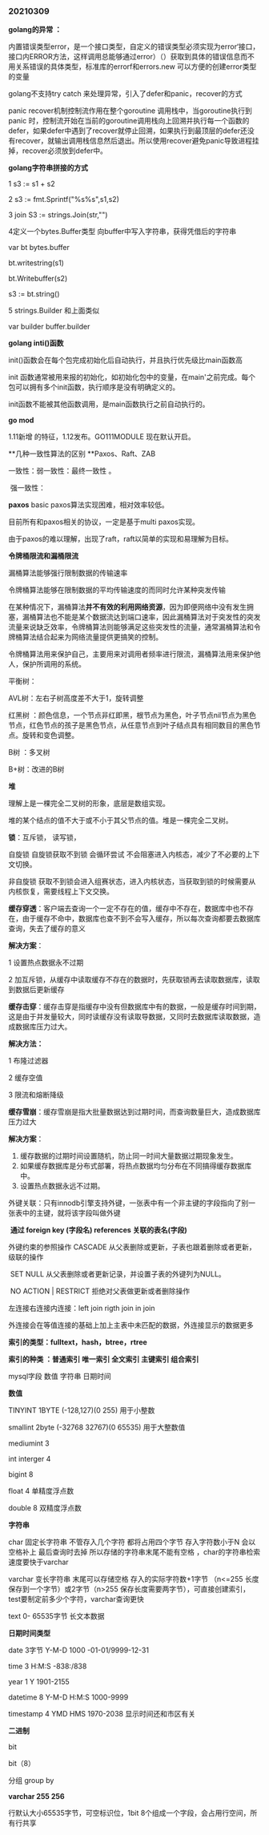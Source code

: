 ### 20210309

**golang的异常 ：**

内置错误类型error，是一个接口类型，自定义的错误类型必须实现为error‘接口，接口内ERROR方法，这样调用总能够通过error）（）获取到具体的错误信息而不用关系错误的具体类型，标准库的errorf和errors.new 可以方便的创建error类型的变量

golang不支持try catch 来处理异常，引入了defer和panic，recover的方式

panic recover机制控制流作用在整个goroutine 调用栈中，当goroutine执行到panic 时，控制流开始在当前的goroutine调用栈向上回溯并执行每一个函数的defer，如果defer中遇到了recover就停止回溯，如果执行到最顶层的defer还没有recover，就输出调用栈信息然后退出。所以使用recover避免panic导致进程挂掉，recover必须放到defer中。



**golang字符串拼接的方式**

1 s3 := s1 + s2

2 s3 := fmt.Sprintf("%s%s",s1,s2)

3 join  S3 := strings.Join(str,"")

4定义一个bytes.Buffer类型  向buffer中写入字符串，获得凭借后的字符串

var bt bytes.buffer  

 bt.writestring(s1) 

bt.Writebuffer(s2)  

s3 := bt.string()

5  strings.Builder  和上面类似

var builder buffer.builder



**golang  inti()函数**

init()函数会在每个包完成初始化后自动执行，并且执行优先级比main函数高

init 函数通常被用来报的初始化，如初始化包中的变量，在main'之前完成。每个包可以拥有多个init函数，执行顺序是没有明确定义的。

init函数不能被其他函数调用，是main函数执行之前自动执行的。



**go mod**

1.11新增 的特征，1.12发布。GO111MODULE 现在默认开启。

**几种一致性算法的区别			**Paxos、Raft、ZAB

一致性：弱一致性：最终一致性 。

​				强一致性：

**paxos**  basic paxos算法实现困难，相对效率较低。

目前所有和paxos相关的协议，一定是基于multi paxos实现。

由于paxos的难以理解，出现了raft，raft以简单的实现和易理解为目标。





**令牌桶限流和漏桶限流**

漏桶算法能够强行限制数据的传输速率

令牌桶算法能够在限制数据的平均传输速度的而同时允许某种突发传输

在某种情况下，漏桶算法**并不有效的利用网络资源**，因为即便网络中没有发生拥塞，漏桶算法也不能是某个数据流达到端口速率，因此漏桶算法对于突发性的突发流量来说缺乏效率，令牌桶算法则能够满足这些突发性的流量，通常漏桶算法和令牌桶算法结合起来为网络流量提供更搞笑的控制。

令牌桶算法用来保护自己，主要用来对调用者频率进行限流，漏桶算法用来保护他人，保护所调用的系统。



平衡树：

AVL树：左右子树高度差不大于1，旋转调整

红黑树 ：颜色信息，一个节点非红即黑，根节点为黑色，叶子节点nil节点为黑色节点，红色节点的孩子是黑色节点，从任意节点到叶子结点具有相同数目的黑色节点。旋转和变色调整。

B树 ：多叉树

B+树：改进的B树



**堆**

理解上是一棵完全二叉树的形象，底层是数组实现。

堆的某个结点的值不大于或不小于其父节点的值。堆是一棵完全二叉树。



**锁**：互斥锁， 读写锁，

自旋锁 自旋锁获取不到锁 会循环尝试 不会阻塞进入内核态，减少了不必要的上下文切换。

非自旋锁 获取不到锁会进入组赛状态，进入内核状态，当获取到锁的时候需要从内核恢复，需要线程上下文交换。







**缓存穿透**：客户端去查询一个一定不存在的值，缓存中不存在，数据库中也不存在，由于缓存不命中，数据库也查不到不会写入缓存，所以每次查询都要去数据库查询，失去了缓存的意义

**解决方案**：

1 设置热点数据永不过期

2 加互斥锁，从缓存中读取缓存不存在的数据时，先获取锁再去读取数据库，读取到数据后更新缓存

**缓存击穿**：缓存击穿是指缓存中没有但数据库中有的数据，一般是缓存时间到期，这是由于并发量较大，同时读缓存没有读取导数据，又同时去数据库读取数据，造成数据库压力过大。

**解决方法：**

1 布隆过滤器

2 缓存空值

3 限流和熔断降级

**缓存雪崩**：缓存雪崩是指大批量数据达到过期时间，而查询数量巨大，造成数据库压力过大

**解决方案**：

1. 缓存数据的过期时间设置随机，防止同一时间大量数据过期现象发生。
2. 如果缓存数据库是分布式部署，将热点数据均匀分布在不同搞得缓存数据库中。
3. 设置热点数据永远不过期。



外键关联：只有innodb引擎支持外键，一张表中有一个非主键的字段指向了别一张表中的主键，就将该字段叫做外键

​	**通过 foreign key (字段名) references 关联的表名(字段)**

外键约束的参照操作  CASCADE						从父表删除或更新，子表也跟着删除或者更新，级联的操作

​									SET NULL						从父表删除或者更新记录，并设置子表的外键列为NULL。

​									NO ACTION | RESTRICT	拒绝对父表做更新或者删除操作



左连接右连接内连接：left join rigth join in join

外连接会在等值连接的基础上加上主表中未匹配的数据，外连接显示的数据更多



**索引的类型：fulltext，hash，btree，rtree**

**索引的种类 ：普通索引 唯一索引  全文索引 主键索引 组合索引**





mysql字段  数值 字符串 日期时间

**数值**

TINYINT  1BYTE  (-128,127)(0 255)   用于小整数

smallint  2byte  (-32768 32767)(0 65535) 用于大整数值

mediumint 3

int interger  4 

bigint   8 

float   4        单精度浮点数

double 8  双精度浮点数

**字符串**

char 固定长字符串  不管存入几个字符 都将占用四个字节  存入字符数小于N 会以空格补上 最后查询时去掉 所以存储的字符串末尾不能有空格 ，char的字符串检索速度要快于varchar

varchar 变长字符串   末尾可以存储空格  存入的实际字符数+1字节 （n<=255 长度保存到一个字节）或2字节（n>255 保存长度需要两字节），可直接创建索引，test要制定前多少个字符，varchar查询更快

text 0- 65535字节  长文本数据

**日期时间类型**

date 	3字节    Y-M-D   1000 -01-01/9999-12-31

time	3			H:M:S		-838:/838

year	1			Y					1901-2155

datetime	8		Y-M-D H:M:S	1000-9999  

timestamp	4		YMD HMS			1970-2038  显示时间还和市区有关

**二进制**

bit    

bit（8）

分组 group by



**varchar 255 256**

行默认大小65535字节，可空标识位，1bit 8个组成一个字段，会占用行空间，所有行共享



